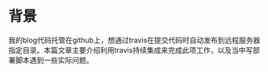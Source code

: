 # 背景

我的blog代码托管在github上，想通过travis在提交代码时自动发布到远程服务器指定目录。本篇文章主要介绍利用travis持续集成来完成此项工作，以及当中写部署脚本遇到一些实际问题。

# 



